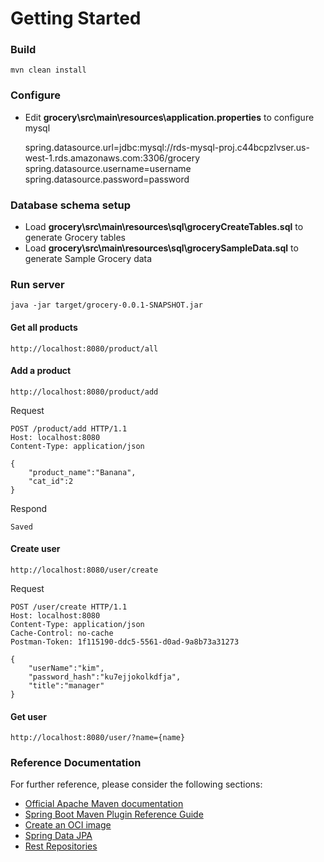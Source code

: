 # Getting Started

### Build
	mvn clean install

### Configure
* Edit **grocery\src\main\resources\application.properties** to configure mysql

	spring.datasource.url=jdbc:mysql://rds-mysql-proj.c44bcpzlvser.us-west-1.rds.amazonaws.com:3306/grocery
	spring.datasource.username=username
	spring.datasource.password=password

### Database schema setup
* Load **grocery\src\main\resources\sql\groceryCreateTables.sql** to generate Grocery tables
* Load **grocery\src\main\resources\sql\grocerySampleData.sql** to generate Sample Grocery data

### Run server
	java -jar target/grocery-0.0.1-SNAPSHOT.jar

#### Get all products
	http://localhost:8080/product/all
	
	
#### Add a product
	http://localhost:8080/product/add
Request

	POST /product/add HTTP/1.1
	Host: localhost:8080
	Content-Type: application/json
	
	{
		"product_name":"Banana",
		"cat_id":2
	}
	
Respond

	Saved
	
#### Create user	
	http://localhost:8080/user/create
Request

	POST /user/create HTTP/1.1
	Host: localhost:8080
	Content-Type: application/json
	Cache-Control: no-cache
	Postman-Token: 1f115190-ddc5-5561-d0ad-9a8b73a31273

	{
		"userName":"kim",
		"password_hash":"ku7ejjokolkdfja",
		"title":"manager"
	}

#### Get user
	http://localhost:8080/user/?name={name}


	
### Reference Documentation
For further reference, please consider the following sections:

* [Official Apache Maven documentation](https://maven.apache.org/guides/index.html)
* [Spring Boot Maven Plugin Reference Guide](https://docs.spring.io/spring-boot/docs/2.5.5/maven-plugin/reference/html/)
* [Create an OCI image](https://docs.spring.io/spring-boot/docs/2.5.5/maven-plugin/reference/html/#build-image)
* [Spring Data JPA](https://docs.spring.io/spring-boot/docs/2.5.5/reference/htmlsingle/#boot-features-jpa-and-spring-data)
* [Rest Repositories](https://docs.spring.io/spring-boot/docs/2.5.5/reference/htmlsingle/#howto-use-exposing-spring-data-repositories-rest-endpoint)
